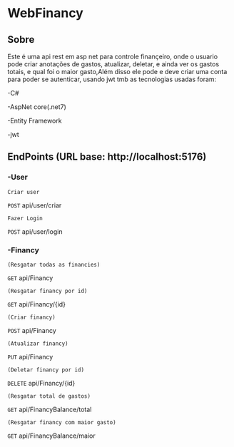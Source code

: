 # WebFinancy

## Sobre 
Este é uma api rest em asp net para controle finançeiro, onde o usuario pode criar anotações de gastos, atualizar, deletar, e ainda ver os gastos totais, e qual foi o maior gasto,Além disso ele pode e deve
criar uma conta para poder se autenticar, usando jwt tmb
as tecnologias usadas foram:

-C#

-AspNet core(.net7)

-Entity Framework

-jwt

## EndPoints  (URL base: http://localhost:5176)

### -User
`Criar user`

`POST` api/user/criar

`Fazer Login`

`POST` api/user/login


### -Financy

`(Resgatar todas as financies)`

`GET` api/Financy 

`(Resgatar financy por id)`

`GET` api/Financy/{id}

`(Criar financy)`

`POST` api/Financy

`(Atualizar financy)`

`PUT` api/Financy

`(Deletar financy por id)`

`DELETE` api/Financy/{id}

`(Resgatar total de gastos)`

`GET` api/FinancyBalance/total

`(Resgatar financy com maior gasto)`

`GET` api/FinancyBalance/maior

